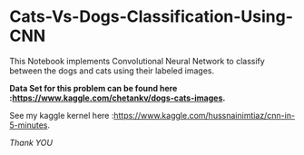 # Cats-Vs-Dogs-Classification-Using-CNN
This Notebook implements Convolutional Neural Network to classify between the dogs and cats using their labeled images.
  
**Data Set for this problem can be found here :https://www.kaggle.com/chetankv/dogs-cats-images.**  
  
See my kaggle kernel here :https://www.kaggle.com/hussnainimtiaz/cnn-in-5-minutes.
  
   
*Thank YOU*   
  
